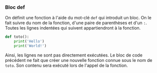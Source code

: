 ### Bloc def

On définit une fonction à l'aide du mot-clé `def` qui introduit un bloc.
On le fait suivre du nom de la fonction, d'une paire de parenthèses et d'un `:`.
Toutes les lignes indentées qui suivent appartiendront à la fonction.

```python
def toto():
    print('Hello')
    print('World!')
```

Ainsi, les lignes ne sont pas directement exécutées.
Le bloc de code précédent ne fait que créer une nouvelle fonction connue sous le nom de `toto`.
Son contenu sera exécuté lors de l'appel de la fonction.
